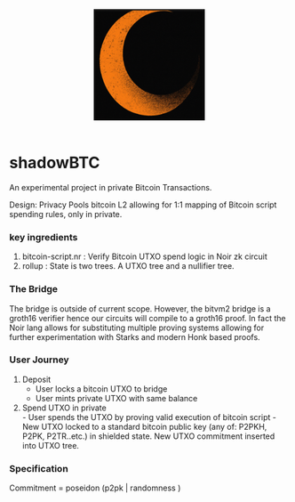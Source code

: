 <div align="center">
  <img src="logo.png" alt="ShadowBTC Logo" width="200" height="200">
</div>
<br />




# shadowBTC 

An experimental project in private Bitcoin Transactions. 

Design: Privacy Pools bitcoin L2 allowing for 1:1 mapping of Bitcoin script spending rules, only in private.  

### key ingredients 

1. bitcoin-script.nr : Verify Bitcoin UTXO spend logic in Noir zk circuit   
2. rollup : State is two trees. A UTXO tree and a nullifier tree. 

### The Bridge 
The bridge is outside of current scope. However, the bitvm2 bridge is a groth16 verifier hence our circuits will compile to a groth16 proof. In fact the Noir lang allows for substituting multiple proving systems allowing for further experimentation with Starks and modern Honk based proofs. 

### User Journey  

1. Deposit 
    - User locks a bitcoin UTXO to bridge 
    - User mints private UTXO with same balance 
2. Spend UTXO in private   
        - User spends the UTXO by proving valid execution of bitcoin script 
        - New UTXO locked to a standard bitcoin public key (any of: P2PKH, P2PK, P2TR..etc.) in shielded state. New UTXO commitment inserted into UTXO tree. 

### Specification

Commitment = poseidon (p2pk | randomness )

